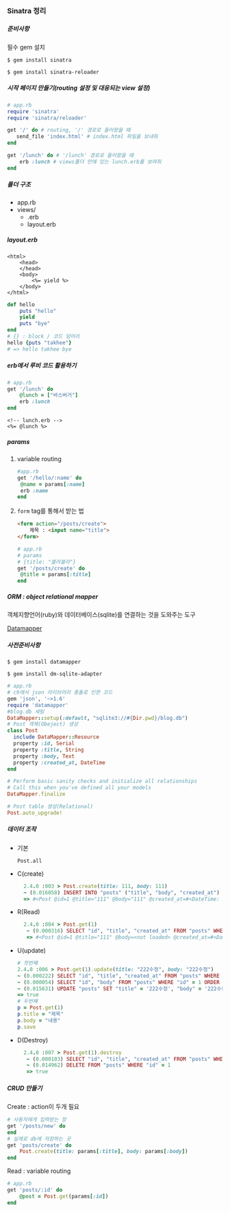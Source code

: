 ### Sinatra 정리

##### 준비사항

필수 gem 설치

`$ gem install sinatra`

`$ gem install sinatra-reloader`

##### 시작 페이지 만들기(routing 설정 및 대응되는 view 설정)

```ruby
# app.rb 
require 'sinatra'
require 'sinatra/reloader'

get '/' do # routing, '/' 경로로 들어왔을 때
   send_file 'index.html' # index.html 파일을 보내줘
end

get '/lunch' do # '/lunch' 경로로 들어왔을 때
    erb :lunch # views폴더 안에 있는 lunch.erb를 보여줘
end
```



##### 폴더 구조 

* app.rb
* views/
  * .erb
  * layout.erb

##### layout.erb

```erb
<html>
    <head>
    </head>
    <body>
        <%= yield %>
    </body>
</html>
```

```ruby
def hello
    puts "hello"
    yield
    puts "bye"
end
# {} : block / 코드 덩어리
hello {puts "takhee"}
# => hello takhee bye
```



##### erb에서 루비 코드 활용하기

```ruby
# app.rb
get '/lunch' do
    @lunch = ["바스버거"]
    erb :lunch
end
```

```erb
<!-- lunch.erb -->
<%= @lunch %>

```

##### params 

1. variable routing

   ```ruby
   #app.rb
   get '/hello/:name' do
   	@name = params[:name]
   	erb :name
   end
   ```

   

2. `form` tag를 통해서 받는 법

   ```html
   <form action="/posts/create">
       제목 : <input name="title">
   </form>
   ```

   ```ruby
   # app.rb
   # params
   # {title: "블라블라"}
   get '/posts/create' do
   	@title = params[:title]
   end
   ```



##### ORM : object relational mapper

객체지향언어(ruby)와 데이터베이스(sqlite)를 연결하는 것을 도와주는 도구

[Datamapper]('http://recipes.sinatrarb.com/p/models/data_mapper')

##### 사전준비사항

`$ gem install datamapper`

`$ gem install dm-sqlite-adapter`

```ruby
# app.rb
# c9에서 json 라이브러리 충돌로 인한 코드
gem 'json', '~>1.6'
require 'datamapper'
#blog.db 세팅
DataMapper::setup(:default, "sqlite3://#{Dir.pwd}/blog.db")
# Post 객체(Obeject) 생성
class Post
  include DataMapper::Resource
  property :id, Serial
  property :title, String
  property :body, Text
  property :created_at, DateTime
end

# Perform basic sanity checks and initialize all relationships
# Call this when you've defined all your models
DataMapper.finalize

# Post table 생성(Relational)
Post.auto_upgrade!
```

##### 데이터 조작

* 기본

  `Post.all`

* C(create)

  ```ruby
    2.4.0 :003 > Post.create(title: 111, body: 111)
    ~ (0.016058) INSERT INTO "posts" ("title", "body", "created_at") VALUES ('111', '111', '2018-06-11T07:05:41+00:00')
    => #<Post @id=1 @title="111" @body="111" @created_at=#<DateTime: 2018-06-11T07:05:41+00:00 ((2458281j,25541s,146636304n),+0s,2299161j)>> 
  ```

* R(Read)

  ```ruby
    2.4.0 :004 > Post.get(1)
     ~ (0.000316) SELECT "id", "title", "created_at" FROM "posts" WHERE "id" = 1 LIMIT 1
     => #<Post @id=1 @title="111" @body=<not loaded> @created_at=#<DateTime: 2018-06-11T07:05:41+00:00 ((2458281j,25541s,0n),+0s,2299161j)>> 
  ```

* U(update)

  ```ruby
  # 첫번째
  2.4.0 :006 > Post.get(1).update(title: "222수정", body: "222수정")                               
  ~ (0.000222) SELECT "id", "title", "created_at" FROM "posts" WHERE "id" = 1 LIMIT 1
  ~ (0.000054) SELECT "id", "body" FROM "posts" WHERE "id" = 1 ORDER BY "id"
  ~ (0.015631) UPDATE "posts" SET "title" = '222수정', "body" = '222수정' WHERE "id" = 1
  => true 
  # 두번째
  p = Post.get(1)
  p.title = "제목"
  p.body = "내용"
  p.save
  ```

* D(Destroy)

  ```ruby
    2.4.0 :007 > Post.get(1).destroy
     ~ (0.000103) SELECT "id", "title", "created_at" FROM "posts" WHERE "id" = 1 LIMIT 1
     ~ (0.014962) DELETE FROM "posts" WHERE "id" = 1
     => true 
  ```



##### CRUD 만들기

Create : action이 두개 필요

```ruby
# 사용자에게 입력받는 창
get '/posts/new' do
end
# 실제로 db에 저장하는 곳
get 'posts/create' do
    Post.create(title: params[:title], body: params[:body])
end
```

Read : variable routing

```ruby
# app.rb 
get 'posts/:id' do
	@post = Post.get(params[:id])
end
```

